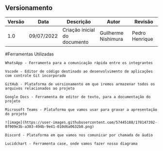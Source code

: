 ## Versionamento
| Versão | Data | Descrição | Autor | Revisão
|--- |--- |--- |--- |--- |
| 1.0 | 09/07/2022 | Criação inicial do documento | Guilherme Nishimura | Pedro Henrique

#Ferramentas Utilizadas

	WhatsApp - Ferramenta para a comunicação rápida entre os integrantes
	
	Vscode - Editor de código destinado ao desenvolvimento de aplicações com controle Git incorporado

  	GitHub - Plataforma de versionamento em que iremos armazenar todos os arquivos relacionados ao projeto

	Google Docs - Ferramenta de editor de texto, para a documentação do projeto

 	Microsoft Teams - Plataforma que vamos usar para gravar a apresentação do projeto
	
	![image](https://user-images.githubusercontent.com/57445188/178147392-8f909e3b-a303-494b-9e41-010d6a0632b0.png)
	
	Discord - Plataforma em que vamos nos comunicar por chamada de áudio
  
 	Lucidchart - Ferramenta case, onde vamos fazer nosso diagrama
